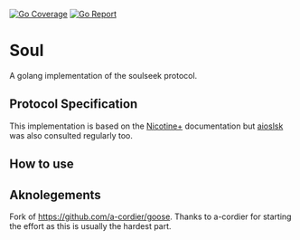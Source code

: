 [![Go Coverage](https://github.com/bh90210/soul/wiki/coverage.svg)](https://raw.githack.com/wiki/bh90210/soul/coverage.html)
[![Go Report](https://goreportcard.com/badge/github.com/bh90210/soul)](https://goreportcard.com/report/github.com/bh90210/soul)

# Soul

A golang implementation of the soulseek protocol.

## Protocol Specification

This implementation is based on the [Nicotine+](https://nicotine-plus.github.io/nicotine-plus/doc/SLSKPROTOCOL.html) documentation but [aioslsk](https://aioslsk.readthedocs.io) was also consulted regularly too.

## How to use

## Aknolegements

Fork of https://github.com/a-cordier/goose. Thanks to a-cordier for starting the effort as this is usually the hardest part.
